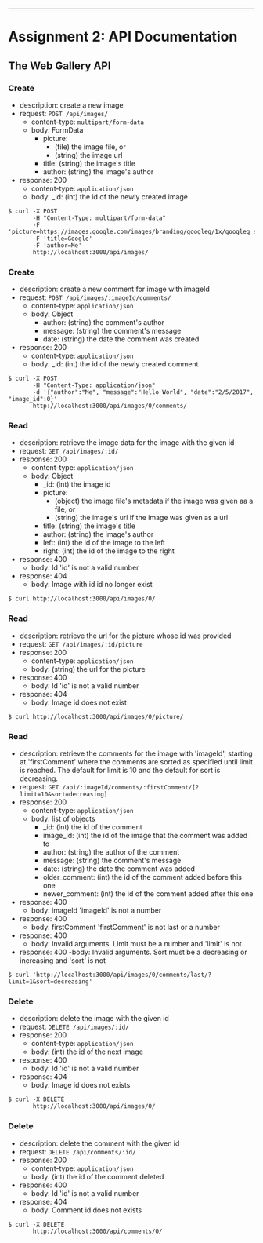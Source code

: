
---

# Assignment 2: API Documentation

## The Web Gallery API

### Create

- description: create a new image
- request: `POST /api/images/`
    - content-type: `multipart/form-data`
    - body: FormData
      - picture: 
        - (file) the image file, or
        - (string) the image url
      - title: (string) the image's title
      - author: (string) the image's author
- response: 200
    - content-type: `application/json`
    - body: _id: (int) the id of the newly created image

``` 
$ curl -X POST 
       -H "Content-Type: multipart/form-data" 
       -F 'picture=https://images.google.com/images/branding/googleg/1x/googleg_standard_color_128dp.png'
       -F 'title=Google'
       -F 'author=Me'
       http://localhost:3000/api/images/
```


### Create

- description: create a new comment for image with imageId
- request: `POST /api/images/:imageId/comments/`
    - content-type: `application/json`
    - body: Object
      - author: (string) the comment's author
      - message: (string) the comment's message
      - date: (string) the date the comment was created
- response: 200
    - content-type: `application/json`
    - body: _id: (int) the id of the newly created comment

``` 
$ curl -X POST 
       -H "Content-Type: application/json" 
       -d '{"author":"Me", "message":"Hello World", "date":"2/5/2017", "image_id":0}'
       http://localhost:3000/api/images/0/comments/
```


### Read

- description: retrieve the image data for the image with the given id
- request: `GET /api/images/:id/`
- response: 200
    - content-type: `application/json`
    - body: Object
      - _id: (int) the image id
      - picture: 
        - (object) the image file's metadata if the image was given aa a file, or
        - (string) the image's url if the image was given as a url
      - title: (string) the image's title
      - author: (string) the image's author
      - left: (int) the id of the image to the left
      - right: (int) the id of the image to the right
- response: 400
    - body: Id 'id' is not a valid number
- response: 404
    - body: Image with id id no longer exist
 
``` 
$ curl http://localhost:3000/api/images/0/
``` 


### Read

- description: retrieve the url for the picture whose id was provided
- request: `GET /api/images/:id/picture`   
- response: 200
    - content-type: `application/json`
    - body: (string) the url for the picture
- response: 400
    - body: Id 'id' is not a valid number
- response: 404
    - body: Image id does not exist
 
``` 
$ curl http://localhost:3000/api/images/0/picture/
``` 
  

### Read

- description: retrieve the comments for the image with 'imageId', starting at 'firstComment' where the comments are sorted as specified until limit is reached. The default for limit is 10 and the default for sort is decreasing.
- request: `GET /api/:imageId/comments/:firstComment/[?limit=10&sort=decreasing]`  
- response: 200
    - content-type: `application/json`
    - body: list of objects
      - _id: (int) the id of the comment
      - image_id: (int) the id of the image that the comment was added to
      - author: (string) the author of the comment
      - message: (string) the comment's message
      - date: (string) the date the comment was added
      - older_comment: (int) the id of the comment added before this one
      - newer_comment: (int) the id of the comment added after this one
- response: 400
    - body: imageId 'imageId' is not a number
- response: 400
    - body: firstComment 'firstComment' is not last or a number
- response: 400
    - body: Invalid arguments. Limit must be a number and 'limit' is not
- response: 400
    -body: Invalid arguments. Sort must be a decreasing or increasing and 'sort' is not
 
``` 
$ curl 'http://localhost:3000/api/images/0/comments/last/?limit=1&sort=decreasing'
``` 

  
### Delete
  
- description: delete the image with the given id
- request: `DELETE /api/images/:id/`
- response: 200
    - content-type: `application/json`
    - body: (int) the id of the next image
- response: 400
    - body: Id 'id' is not a valid number
- response: 404
    - body: Image id does not exists

``` 
$ curl -X DELETE
       http://localhost:3000/api/images/0/
``` 


### Delete
  
- description: delete the comment with the given id
- request: `DELETE /api/comments/:id/`
- response: 200
    - content-type: `application/json`
    - body: (int) the id of the comment deleted
- response: 400
    - body: Id 'id' is not a valid number
- response: 404
    - body: Comment id does not exists

``` 
$ curl -X DELETE
       http://localhost:3000/api/comments/0/
``` 